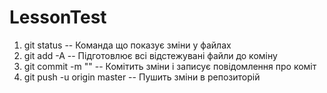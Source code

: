 # LessonTest
1. git status -- Команда що показує зміни у файлах
2. git add -A -- Підготовлює всі відстежувані файли до коміну
3. git commit -m "" -- Комітить зміни і записує повідомлення про коміт
4. git push -u origin master -- Пушить зміни в репозиторій

